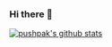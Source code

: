 ### Hi there 👋

<!--
**PushpakBhoge512/PushpakBhoge512** is a ✨ _special_ ✨ repository because its `README.md` (this file) appears on your GitHub profile.

Here are some ideas to get you started:

- 🔭 I’m currently working on ...
- 🌱 I’m currently learning ...
- 👯 I’m looking to collaborate on ...
- 🤔 I’m looking for help with ...
- 💬 Ask me about ...
- 📫 How to reach me: ...
- 😄 Pronouns: ...
- ⚡ Fun fact: ...
-->
[![pushpak's github stats](https://github-readme-stats.vercel.app/api?username=PushpakBhoge512)](https://github.com/PushpakBhoge512/github-readme-stats)
